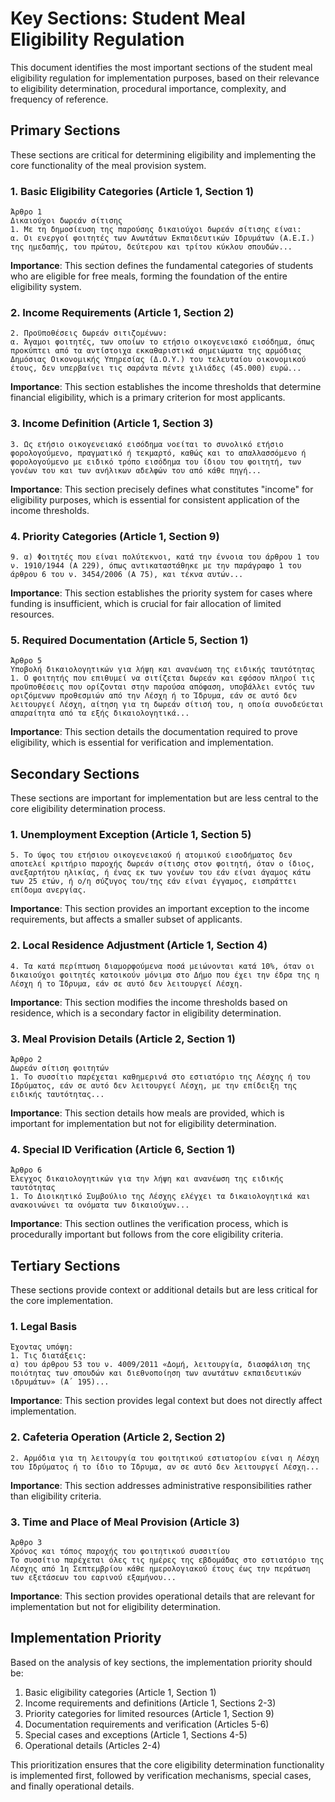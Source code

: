 # Key Sections: Student Meal Eligibility Regulation

This document identifies the most important sections of the student meal eligibility regulation for implementation purposes, based on their relevance to eligibility determination, procedural importance, complexity, and frequency of reference.

## Primary Sections

These sections are critical for determining eligibility and implementing the core functionality of the meal provision system.

### 1. Basic Eligibility Categories (Article 1, Section 1)

```
Άρθρο 1
Δικαιούχοι δωρεάν σίτισης
1. Με τη δημοσίευση της παρούσης δικαιούχοι δωρεάν σίτισης είναι:
α. Οι ενεργοί φοιτητές των Ανωτάτων Εκπαιδευτικών Ιδρυμάτων (Α.Ε.Ι.) της ημεδαπής, του πρώτου, δεύτερου και τρίτου κύκλου σπουδών...
```

**Importance**: This section defines the fundamental categories of students who are eligible for free meals, forming the foundation of the entire eligibility system.

### 2. Income Requirements (Article 1, Section 2)

```
2. Προϋποθέσεις δωρεάν σιτιζομένων:
α. Άγαμοι φοιτητές, των οποίων το ετήσιο οικογενειακό εισόδημα, όπως προκύπτει από τα αντίστοιχα εκκαθαριστικά σημειώματα της αρμόδιας Δημόσιας Οικονομικής Υπηρεσίας (Δ.Ο.Υ.) του τελευταίου οικονομικού έτους, δεν υπερβαίνει τις σαράντα πέντε χιλιάδες (45.000) ευρώ...
```

**Importance**: This section establishes the income thresholds that determine financial eligibility, which is a primary criterion for most applicants.

### 3. Income Definition (Article 1, Section 3)

```
3. Ως ετήσιο οικογενειακό εισόδημα νοείται το συνολικό ετήσιο φορολογούμενο, πραγματικό ή τεκμαρτό, καθώς και το απαλλασσόμενο ή φορολογούμενο με ειδικό τρόπο εισόδημα του ίδιου του φοιτητή, των γονέων του και των ανήλικων αδελφών του από κάθε πηγή...
```

**Importance**: This section precisely defines what constitutes "income" for eligibility purposes, which is essential for consistent application of the income thresholds.

### 4. Priority Categories (Article 1, Section 9)

```
9. α) Φοιτητές που είναι πολύτεκνοι, κατά την έννοια του άρθρου 1 του ν. 1910/1944 (Α 229), όπως αντικαταστάθηκε με την παράγραφο 1 του άρθρου 6 του ν. 3454/2006 (Α 75), και τέκνα αυτών...
```

**Importance**: This section establishes the priority system for cases where funding is insufficient, which is crucial for fair allocation of limited resources.

### 5. Required Documentation (Article 5, Section 1)

```
Άρθρο 5
Υποβολή δικαιολογητικών για λήψη και ανανέωση της ειδικής ταυτότητας
1. Ο φοιτητής που επιθυμεί να σιτίζεται δωρεάν και εφόσον πληροί τις προϋποθέσεις που ορίζονται στην παρούσα απόφαση, υποβάλλει εντός των οριζόμενων προθεσμιών από την Λέσχη ή το Ίδρυμα, εάν σε αυτό δεν λειτουργεί Λέσχη, αίτηση για τη δωρεάν σίτισή του, η οποία συνοδεύεται απαραίτητα από τα εξής δικαιολογητικά...
```

**Importance**: This section details the documentation required to prove eligibility, which is essential for verification and implementation.

## Secondary Sections

These sections are important for implementation but are less central to the core eligibility determination process.

### 1. Unemployment Exception (Article 1, Section 5)

```
5. Το ύψος του ετήσιου οικογενειακού ή ατομικού εισοδήματος δεν αποτελεί κριτήριο παροχής δωρεάν σίτισης στον φοιτητή, όταν ο ίδιος, ανεξαρτήτου ηλικίας, ή ένας εκ των γονέων του εάν είναι άγαμος κάτω των 25 ετών, ή ο/η σύζυγος του/της εάν είναι έγγαμος, εισπράττει επίδομα ανεργίας.
```

**Importance**: This section provides an important exception to the income requirements, but affects a smaller subset of applicants.

### 2. Local Residence Adjustment (Article 1, Section 4)

```
4. Τα κατά περίπτωση διαμορφούμενα ποσά μειώνονται κατά 10%, όταν οι δικαιούχοι φοιτητές κατοικούν μόνιμα στο Δήμο που έχει την έδρα της η Λέσχη ή το Ίδρυμα, εάν σε αυτό δεν λειτουργεί Λέσχη.
```

**Importance**: This section modifies the income thresholds based on residence, which is a secondary factor in eligibility determination.

### 3. Meal Provision Details (Article 2, Section 1)

```
Άρθρο 2
Δωρεάν σίτιση φοιτητών
1. Το συσσίτιο παρέχεται καθημερινά στο εστιατόριο της Λέσχης ή του Ιδρύματος, εάν σε αυτό δεν λειτουργεί Λέσχη, με την επίδειξη της ειδικής ταυτότητας...
```

**Importance**: This section details how meals are provided, which is important for implementation but not for eligibility determination.

### 4. Special ID Verification (Article 6, Section 1)

```
Άρθρο 6
Έλεγχος δικαιολογητικών για την λήψη και ανανέωση της ειδικής ταυτότητας
1. Το Διοικητικό Συμβούλιο της Λέσχης ελέγχει τα δικαιολογητικά και ανακοινώνει τα ονόματα των δικαιούχων...
```

**Importance**: This section outlines the verification process, which is procedurally important but follows from the core eligibility criteria.

## Tertiary Sections

These sections provide context or additional details but are less critical for the core implementation.

### 1. Legal Basis

```
Έχοντας υπόψη:
1. Τις διατάξεις:
α) του άρθρου 53 του ν. 4009/2011 «Δομή, λειτουργία, διασφάλιση της ποιότητας των σπουδών και διεθνοποίηση των ανωτάτων εκπαιδευτικών ιδρυμάτων» (Α΄ 195)...
```

**Importance**: This section provides legal context but does not directly affect implementation.

### 2. Cafeteria Operation (Article 2, Section 2)

```
2. Αρμόδια για τη λειτουργία του φοιτητικού εστιατορίου είναι η Λέσχη του Ιδρύματος ή το ίδιο το Ίδρυμα, αν σε αυτό δεν λειτουργεί Λέσχη...
```

**Importance**: This section addresses administrative responsibilities rather than eligibility criteria.

### 3. Time and Place of Meal Provision (Article 3)

```
Άρθρο 3
Χρόνος και τόπος παροχής του φοιτητικού συσσιτίου
Το συσσίτιο παρέχεται όλες τις ημέρες της εβδομάδας στο εστιατόριο της Λέσχης από 1η Σεπτεμβρίου κάθε ημερολογιακού έτους έως την περάτωση των εξετάσεων του εαρινού εξαμήνου...
```

**Importance**: This section provides operational details that are relevant for implementation but not for eligibility determination.

## Implementation Priority

Based on the analysis of key sections, the implementation priority should be:

1. Basic eligibility categories (Article 1, Section 1)
2. Income requirements and definitions (Article 1, Sections 2-3)
3. Priority categories for limited resources (Article 1, Section 9)
4. Documentation requirements and verification (Articles 5-6)
5. Special cases and exceptions (Article 1, Sections 4-5)
6. Operational details (Articles 2-4)

This prioritization ensures that the core eligibility determination functionality is implemented first, followed by verification mechanisms, special cases, and finally operational details.
